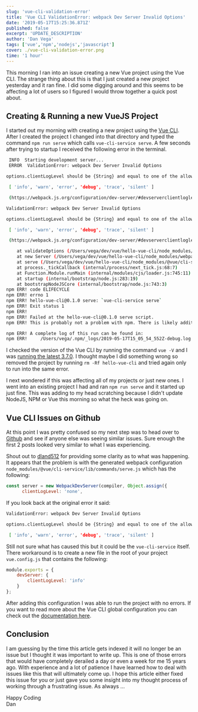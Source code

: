```yaml
---
slug: 'vue-cli-validation-error'
title: 'Vue CLI ValidationError: webpack Dev Server Invalid Options'
date: '2019-05-17T15:25:36.871Z'
published: false
excerpt: 'UPDATE_DESCRIPTION'
author: 'Dan Vega'
tags: ['vue','npm','nodejs','javascript']
cover: ./vue-cli-validation-error.png
time: '1 hour'
---
```


This morning I ran into an issue creating a new Vue project using the Vue CLI. The strange thing about this is that I just created a new project yesterday and it ran fine. I did some digging around and this seems to be affecting a lot of users so I figured I would throw together a quick post about.

## Creating & Running a new VueJS Project

I started out my morning with creating a new project using the [Vue CLI](https://cli.vuejs.org/). After I created the project I changed into that directory and typed the command `npm run serve` which calls `vue-cli-service serve`. A few seconds after trying to startup I received the following error in the terminal.

``` bash
 INFO  Starting development server...
 ERROR  ValidationError: webpack Dev Server Invalid Options

options.clientLogLevel should be {String} and equal to one of the allowed values

 [ 'info', 'warn', 'error', 'debug', 'trace', 'silent' ]

 (https://webpack.js.org/configuration/dev-server/#devserverclientloglevel)

ValidationError: webpack Dev Server Invalid Options

options.clientLogLevel should be {String} and equal to one of the allowed values

 [ 'info', 'warn', 'error', 'debug', 'trace', 'silent' ]

 (https://webpack.js.org/configuration/dev-server/#devserverclientloglevel)

    at validateOptions (/Users/vega/dev/vue/hello-vue-cli/node_modules/schema-utils/src/validateOptions.js:32:11)
    at new Server (/Users/vega/dev/vue/hello-vue-cli/node_modules/webpack-dev-server/lib/Server.js:71:5)
    at serve (/Users/vega/dev/vue/hello-vue-cli/node_modules/@vue/cli-service/lib/commands/serve.js:138:20)
    at process._tickCallback (internal/process/next_tick.js:68:7)
    at Function.Module.runMain (internal/modules/cjs/loader.js:745:11)
    at startup (internal/bootstrap/node.js:283:19)
    at bootstrapNodeJSCore (internal/bootstrap/node.js:743:3)
npm ERR! code ELIFECYCLE
npm ERR! errno 1
npm ERR! hello-vue-cli@0.1.0 serve: `vue-cli-service serve`
npm ERR! Exit status 1
npm ERR!
npm ERR! Failed at the hello-vue-cli@0.1.0 serve script.
npm ERR! This is probably not a problem with npm. There is likely additional logging output above.

npm ERR! A complete log of this run can be found in:
npm ERR!     /Users/vega/.npm/_logs/2019-05-17T15_05_54_552Z-debug.log
```

I checked the version of the Vue CLI by running the command `vue -V` and I was [running the latest 3.7.0](https://github.com/vuejs/vue-cli/releases). I thought maybe I did something wrong so removed the project by running `rm -Rf hello-vue-cli` and tried again only to run into the same error.

I next wondered if this was affecting all of my projects or just new ones. I went into an existing project I had and ran `npm run serve` and it started up just fine. This was adding to my head scratching because I didn't update NodeJS, NPM or Vue this morning so what the heck was going on.

## Vue CLI Issues on Github

At this point I was pretty confused so my next step was to head over to [Github](https://github.com/vuejs/vue-cli/issues) and see if anyone else was seeing similar issues. Sure enough the first 2 posts looked very similar to what I was experiencing.

Shout out to [dland512](https://github.com/vuejs/vue-cli/issues/4017#issuecomment-493481614) for providing some clarity as to what was happening. It appears that the problem is with the generated webpack configuration `node_modules/@vue/cli-service/lib/commands/serve.js` which has the following:

```javascript
const server = new WebpackDevServer(compiler, Object.assign({
      clientLogLevel: 'none',
```

If you look back at the original error it said:

```bash
ValidationError: webpack Dev Server Invalid Options

options.clientLogLevel should be {String} and equal to one of the allowed values

 [ 'info', 'warn', 'error', 'debug', 'trace', 'silent' ]
```

Still not sure what has caused this but it could be the `vue-cli-service` itself. There workaround is to create a new file in the root of your project `vue.config.js` that contains the following:

```javascript
module.exports = {
    devServer: {
        clientLogLevel: 'info'
    }
};
```

After adding this configuration I was able to run the project with no errors. If you want to read more about the Vue CLI global configuration you can check out the [documentation here](https://cli.vuejs.org/config/#global-cli-config).

## Conclusion

I am guessing by the time this article gets indexed it will no longer be an issue but I thought it was important to write up. This is one of those errors that would have completely derailed a day or even a week for me 15 years ago. With experience and a lot of patience I have learned how to deal with issues like this that will ultimately come up. I hope this article either fixed this issue for you or just gave you some insight into my thought process of working through a frustrating issue. As always ...

Happy Coding<br/>
Dan



